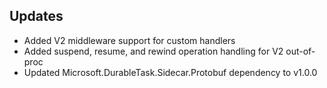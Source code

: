 ## Updates

* Added V2 middleware support for custom handlers
* Added suspend, resume, and rewind operation handling for V2 out-of-proc
* Updated Microsoft.DurableTask.Sidecar.Protobuf dependency to v1.0.0